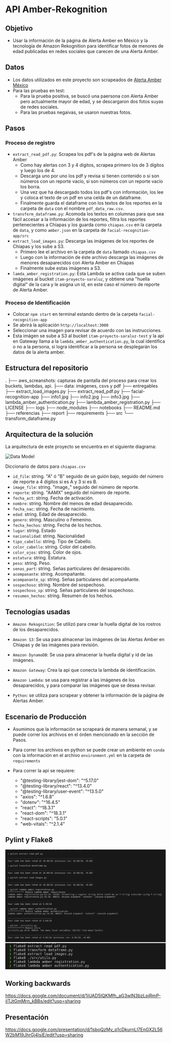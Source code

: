 # API Amber-Rekognition

## Objetivo 

- Usar la información de la página de Alerta Amber en México y la tecnología de Amazon Rekognition para identificar fotos de menores de edad publicadas en  redes sociales que carecen de una Alerta Amber.

## Datos

- Los datos utilizados en este proyecto son scrapeados de [Alerta Amber México](https://alertaamber.fgr.org.mx/)
- Para las pruebas en test:
    - Para la prueba positiva, se buscó una paersona con Alerta Amber pero actualmente mayor de edad, y se descargaron dos fotos suyas de redes sociales.
    - Para las pruebas negaivas, se usaron nuestras fotos.

## Pasos

### Proceso de registro
- `extract_read_pdf.py`: Scrapea los pdf's de la página web de Alertas Amber
    + Como hay alertas con 3 y 4 dígitos, scrapea primero los de 3 dígitos y luego los de 4.
    + Descarga uno por uno los pdf y revisa si tienen contenido o si son números con un reporte vacío, si son números con un reporte vacío los borra.
    + Una vez que ha descargado todos los pdf's con información, los lee y coloca el texto de un pdf en una celda de un dataframe. 
    + Finalmente guarda el dataframe con los textos de los reportes en la carpeta de `data` con el nombre `pdf_data_raw.csv`.
- `transform_dataframe.py`: Acomoda los textos en columnas para que sea fácil accesar a la información de los reportes, filtra los reportes pertenecientes a Chiapas y los guarda como `chiapas.csv` en la carpeta de `data`, y  como `amber.json` en la carpeta de `facial-recognition-app/src`
- `extract_load_images.py`: Descarga las imágenes de los reportes de Chiapas y los sube a S3.
    + Primero lee el archivo en la carpeta de `data` llamado `chiapas.csv`
    + Luego con la información de éste archivo descarga las imágenes de menores desaparecidos con Alerta Amber en Chiapas
    + Finalmente sube estas imágenes a S3.
- `lamda_amber_registration.py`: Esta Lambda se activa cada que se suben imágenes al bucket `itam-proyecto-saraluz`, y obtiene una "huella digital" de la cara y le asigna un id, en este caso el número de reporte de Alerta Amber.
### Proceso de Identificación
- Colocar `npm start` en terminal estando dentro de la carpeta `facial-recognition-app`
- Se abrirá la aplicación `http://localhost:3000`
- Seleccionar una imagen para revisar de acuerdo con las instrucciones.
- Esta imágen se sube a S3 al bucket `itam-proyecto-saraluz-test` y la api en Gateway llama a la `lambda_amber_authentication.py`, la cual identifica o no a la persona, si logra identificar a la persona se desplegarán los datos de la alerta amber.

## Estructura del repositorio

.
├── aws_screanshots: capturas de pantalla del proceso para crear los buckets, lambdas, api.
├── data: imágenes, csvs y pdf
├── entregables
├── extract_load_images.py
├── extract_read_pdf.py
├── facial-recognition-app
├── info1.jpg
├── info2.jpg
├── info3.jpg
├── lambda_amber_authentication.py
├── lambda_amber_registration.py
├── LICENSE
├── logs
├── node_modules
├── notebooks
├── README.md
├── referencias
├── report
├── requirements
├── src
└── transform_dataframe.py

## Arquitectura de la solución
 
La arquitectura de este proyecto se encuentra en el siguiente diagrama:

![Data Model](figs/data_model.png)

Diccionario de datos para `chiapas.csv`

- `id_file`: string. "A" ó "B" seguido de un guión bajo, seguido del número de reporte a 4 dígitos si es A y 3 si es B.  
- `image_file`: string. "image_" seguido del número de reporte.
- `reporte`: string. "AAMX" seguido del número de reporte.
- `fecha_act`: string. Fecha de activación.
- `nombre`: string. Nombre del menos de edad desaparecido.
- `fecha_nac`: string. Fecha de nacimiento.
- `edad`: string. Edad de desaparecido.
- `genero`: string. Masculino o Femenino.
- `fecha_hechos`: string. Fecha de los hechos.
- `lugar`: string. Estado
- `nacionalidad`: string. Nacionalidad
- `tipo_cabello`: string. Tipo de Cabello.
- `color_cabello`: string. Color del cabello.
- `color_ojos`: string. Color de ojos.
- `estatura`: string. Estatura.
- `peso`: string. Peso.
- `senas_part`: string. Señas particulares del desaparecido.
- `acompanante`: string. Acompañante.
- `acompanante_sp`: string. Señas particulares del acompañante.
- `sospechoso`: string. Nombre del sospechoso.
- `sospechoso_sp`: string. Señas particulares del sospechoso.
- `resumen_hechos`: string. Resumen de los hechos.

## Tecnologías usadas

- `Amazon Rekognition`: Se utilizó para crear la huella digital de los rostros de los desaparecidos.

- `Amazon S3`: Se usa para almacenar las imágenes de las Alertas Amber en Chiapas y de las imágenes para revisión.

- `Amazon DynamoDB`: Se usa para almacenar la huella digital y id de las imágenes.

- `Amazon Gateway`: Crea la api que conecta la lambda de identificación.

- `Amazon Lambda`: se usa para registrar a las imágenes de los desaparecidos, y para comparar las imágenes que se desea revisar.

- `Python`: se utiliza para scrapear y obtener la información de la página de Alertas Amber.

## Escenario de Producción

- Asumimos que la información se scrapeará de manera semanal, y se puede correr los archivos en el órden mencionado en la sección de Pasos.

- Para correr los archivos en python se puede crear un ambiente en `conda` con la información en el archivo `environment.yml` en la carpeta de `requirements`

- Para correr la api se requiere:
    + "@testing-library/jest-dom": "^5.17.0"
    + "@testing-library/react": "^13.4.0"
    + "@testing-library/user-event": "^13.5.0"
    + "axios": "^1.6.8"
    + "dotenv": "^16.4.5"
    + "react": "^18.3.1"
    + "react-dom": "^18.3.1"
    + "react-scripts": "5.0.1"
    + "web-vitals": "^2.1.4"

## Pylint y Flake8

![pylint](aws_screanshots/pylint.png)
![flake8](aws_screanshots/flake8.png)

## Working backwards
https://docs.google.com/document/d/1iUAD5lQKMfh_aG3wlN3bzLpjRmP-iITJtGmMrn_kBBs/edit?usp=sharing

## Presentación
https://docs.google.com/presentation/d/1sboQzMv_p1cDkurnLl7EnGX2L56W2bM19JhrGj4lsiE/edit?usp=sharing



#